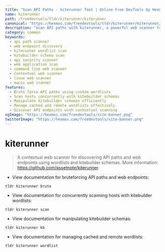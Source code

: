 ```yaml
---
title: "Scan API Paths - kiterunner Tool | Online Free DevTools by Hexmos"
name: kiterunner
path: /freedevtools/tldr/kiterunner/kiterunner
canonical: "https://hexmos.com/freedevtools/tldr/kiterunner/kiterunner/"
description: "Scan API paths with kiterunner, a powerful web scanner for API endpoint discovery. Use wordlists and kitebuilder schemas for comprehensive discovery. Free online tool, no registration required."
category: common
keywords:
  - api path scanner
  - web endpoint discovery
  - kiterunner wordlist scan
  - kitebuilder schema scan
  - api security scanner
  - web application scan
  - command line web scanner
  - contextual web scanner
  - linux web scanner
  - macos web scanner
features:
  - Brute force API paths using custom wordlists
  - Scan hosts concurrently with kitebuilder schemas
  - Manipulate kitebuilder schemas efficiently
  - Manage cached and remote wordlists effectively
  - Discover API endpoints with contextual scanning
ogImage: "https://hexmos.com/freedevtools/site-banner.png"
twitterImage: "https://hexmos.com/freedevtools/site-banner.png"
---
```


# kiterunner

> A contextual web scanner for discovering API paths and web endpoints using wordlists and kitebuilder schemas.
> More information: <https://github.com/assetnote/kiterunner>.

- View documentation for bruteforcing API paths and web endpoints:

`tldr kiterunner brute`

- View documentation for concurrently scanning hosts with kitebuilder wordlists:

`tldr kiterunner scan`

- View documentation for manipulating kitebuilder schemas:

`tldr kiterunner kb`

- View documentation for managing cached and remote wordlists:

`tldr kiterunner wordlist`
